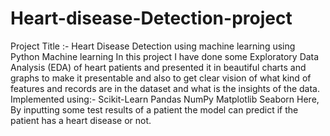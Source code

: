 # Heart-disease-Detection-project

Project Title :- Heart Disease Detection using machine learning using Python Machine learning
</b>
In this project I have done some Exploratory Data Analysis (EDA) of heart patients and presented it in beautiful charts and graphs to make it presentable and also to get clear vision of what kind of features and records are in the dataset and what is the insights of the data.
Implemented using:-
Scikit-Learn
Pandas
NumPy
Matplotlib
Seaborn
Here,
  By inputting some test results of a patient the model can predict if the patient has a heart disease or not.
